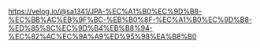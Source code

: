 https://velog.io/@sa1341/JPA-%EC%A1%B0%EC%9D%B8-%EC%BB%AC%EB%9F%BC-%EB%B0%8F-%EC%A1%B0%EC%9D%B8-%ED%85%8C%EC%9D%B4%EB%B8%94-%EC%82%AC%EC%9A%A9%ED%95%98%EA%B8%B0

